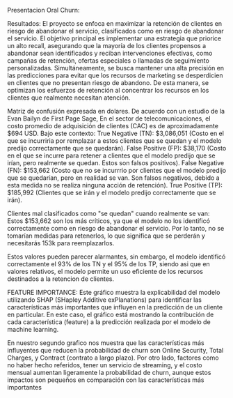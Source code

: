Presentacion Oral Churn:





Resultados:
El proyecto se enfoca en maximizar la retención de clientes en riesgo de abandonar el servicio, clasificados como en riesgo de abandonar el servicio. 
El objetivo principal es implementar una estrategia que priorice un alto recall, asegurando que la mayoría de los clientes propensos a abandonar sean identificados y reciban intervenciones efectivas, como campañas de retención, ofertas especiales o llamadas de seguimiento personalizadas.
Simultáneamente, se busca mantener una alta precisión en las predicciones para evitar que los recursos de marketing se desperdicien en clientes que no presentan riesgo de abandono. De esta manera, se optimizan los esfuerzos de retención al concentrar los recursos en los clientes que realmente necesitan atención.

Matriz de confusión expresada en dolares.
De acuerdo con un estudio de la Evan Bailyn de First Page Sage, En el sector de telecomunicaciones, el costo promedio de adquisición de clientes (CAC) es de aproximadamente $694 USD.
Bajo este contexto:
True Negative (TN): $3,086,051 (Costo en el que se incurriria por remplazar a estos clientes que se quedan y el modelo predijo correctamente que se quedarán).
False Positive (FP): $38,170 (Costo en el que se incurre para retener a clientes que el modelo predijo que se irían, pero realmente se quedan. Estos son falsos positivos).
False Negative (FN): $153,662 (Costo que no se incurrrio por clientes que el modelo predijo que se quedarían, pero en realidad se van. Son falsos negativos, debido a esta medida no se realiza ninguna acción de retención).
True Positive (TP): $185,992 (Clientes que se irán y el modelo predijo correctamente que se irán).

Clientes mal clasificados como "se quedan" cuando realmente se van:
Estos $153,662 son los más críticos, ya que el modelo no los identificó correctamente como en riesgo de abandonar el servicio. Por lo tanto, no se tomarían medidas para retenerlos, lo que significa que se perderán y necesitarás 153k para reemplazarlos.

Estos valores pueden parecer alarmantes, sin embargo, el modelo identificó correctamente el 93% de los TN y el 95% de los TP, siendo asi que en valores relativos, el modelo permite un uso eficiente de los recursos destinados a la retencion de clientes.

FEATURE IMPORTANCE:
Este gráfico muestra la explicabilidad del modelo utilizando SHAP (SHapley Additive exPlanations) para identificar las características más importantes que influyen en la predicción de un cliente en particular. En este caso, el gráfico está mostrando la contribución de cada característica (feature) a la predicción realizada por el modelo de machine learning.

En nuestro segundo grafico  nos muestra que las características más influyentes que reducen la probabilidad de churn son Online Security, Total Charges, y Contract (contrato a largo plazo). Por otro lado, factores como no haber hecho referidos, tener un servicio de streaming, y el costo mensual aumentan ligeramente la probabilidad de churn, aunque estos impactos son pequeños en comparación con las características más importantes



